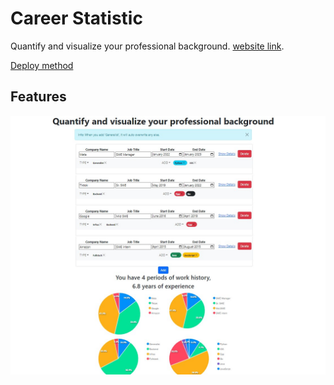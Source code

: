 # Career Statistic

Quantify and visualize your professional background.
[website link](https://stevezkw1998.github.io/career-statistic/).

[Deploy method](github.com/gitname/react-gh-pages)

## Features
![Main Feature](/images/mainfeature.jpg)
